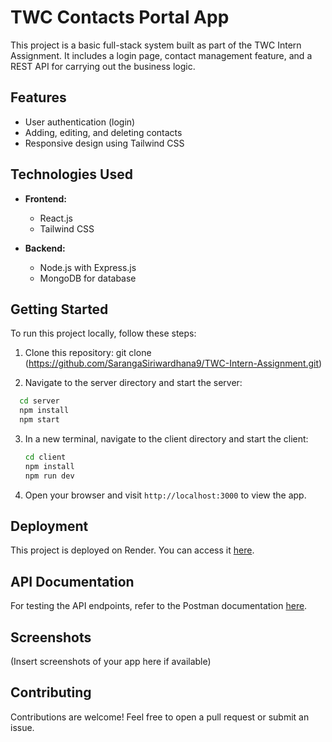 # TWC Contacts Portal App

This project is a basic full-stack system built as part of the TWC Intern Assignment. It includes a login page, contact management feature, and a REST API for carrying out the business logic.

## Features

- User authentication (login)
- Adding, editing, and deleting contacts
- Responsive design using Tailwind CSS

## Technologies Used

- **Frontend:**
  - React.js
  - Tailwind CSS

- **Backend:**
  - Node.js with Express.js
  - MongoDB for database

## Getting Started

To run this project locally, follow these steps:

1. Clone this repository:
  git clone (https://github.com/SarangaSiriwardhana9/TWC-Intern-Assignment.git)

3. Navigate to the server directory and start the server:

  ```bash
    cd server
    npm install
    npm start
  ```

3. In a new terminal, navigate to the client directory and start the client:

     ```bash
    cd client
    npm install
    npm run dev  
    ```

4. Open your browser and visit `http://localhost:3000` to view the app.

## Deployment

This project is deployed on Render. You can access it [here]([<render_deployed_url>](https://twc-intern-assignment-deployed.onrender.com)).

## API Documentation

For testing the API endpoints, refer to the Postman documentation [here](<postman_documentation_link>).

## Screenshots

(Insert screenshots of your app here if available)

## Contributing

Contributions are welcome! Feel free to open a pull request or submit an issue.


   
